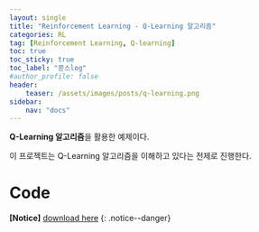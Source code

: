 ```yaml
---
layout: single
title: "Reinforcement Learning - Q-Learning 알고리즘"
categories: RL
tag: [Reinforcement Learning, Q-learning]
toc: true
toc_sticky: true
toc_label: "쭌스log"
#author_profile: false
header:
    teaser: /assets/images/posts/q-learning.png
sidebar:
    nav: "docs"
---
```


**Q-Learning 알고리즘**을 활용한 예제이다.

이 프로젝트는 Q-Learning 알고리즘을 이해하고 있다는 전제로 진행한다.

# Code
**[Notice]** [download here](https://github.com/hchoi256/cs540-AI/tree/main/reinforcement-learning-qlearning)
{: .notice--danger}


